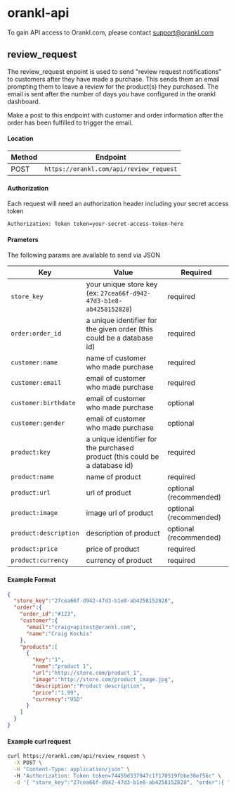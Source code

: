 orankl-api
==========

To gain API access to Orankl.com, please contact support@orankl.com


## review_request

The review_request enpoint is used to send "review request notifications" to customers after they have made a purchase. This sends them an email prompting them to leave a review for the product(s) they purchased. The email is sent after the number of days you have configured in the orankl dashboard.

Make a post to this endpoint with customer and order information after the order has been fulfilled to trigger the email.

#### Location

Method  | Endpoint
------------- | -------------
POST  | `https://orankl.com/api/review_request`


#### Authorization

Each request will need an authorization header including your secret access token

`Authorization: Token token=your-secret-access-token-here`

#### Prameters

The following params are available to send via JSON

Key  | Value | Required
------------- | ------------- | -------------
`store_key`  | your unique store key (ex: `27cea66f-d942-47d3-b1e8-ab4258152828`) | required
`order:order_id`  | a unique identifier for the given order (this could be a database id) | required
`customer:name` | name of customer who made purchase | required
`customer:email` | email of customer who made purchase | required
`customer:birthdate` | email of customer who made purchase | optional
`customer:gender` | email of customer who made purchase | optional
`product:key` | a unique identifier for the purchased product (this could be a database id) | required
`product:name` | name of product | required
`product:url` | url of product | optional (recommended)
`product:image` | image url of product | optional (recommended)
`product:description` | description of product | optional (recommended)
`product:price` | price of product | required
`product:currency` | currency of product | required

#### Example Format

````json
{
  "store_key":"27cea66f-d942-47d3-b1e8-ab4258152828",
  "order":{
    "order_id":"#123",
    "customer":{
      "email":"craig+apitest@orankl.com",
      "name":"Craig Kochis"
    },
    "products":[
      {
        "key":"1",
        "name":"product 1",
        "url":"http://store.com/product_1",
        "image":"http://store.com/product_image.jpg",
        "description":"Product description",
        "price":"1.99",
        "currency":"USD"
      }
    ]
  }
}
````

#### Example curl request

````bash
curl https://orankl.com/api/review_request \
  -X POST \
  -H "Content-Type: application/json" \ 
  -H "Authorization: Token token=74459d337947c1f170519fbbe38ef56c" \
  -d '{ "store_key":"27cea66f-d942-47d3-b1e8-ab4258152828", "order":{ "order_id":"#123", "customer":{ "email":"craig+apitest@orankl.com", "name":"Craig Kochis" }, "products":[ { "key":"1", "name":"product 1", "url":"http://store.com/product_1", "image":"http://store.com/images/product_1.jpg", "description":"Product description", "price":"1.99", "currency":"USD" } ] } }' 
````

